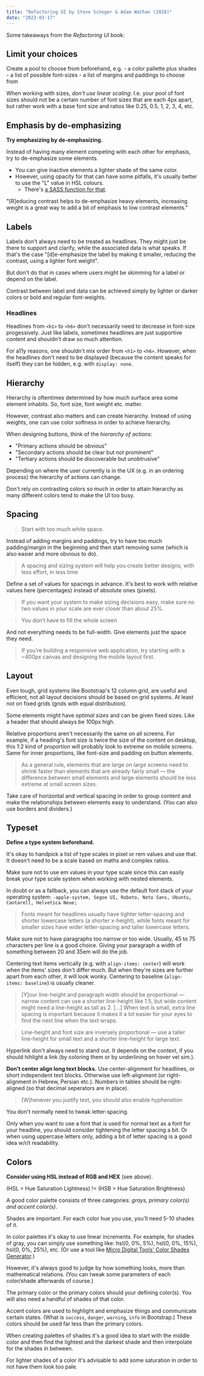 ```yaml
---
title: "Refactoring UI by Steve Schoger & Adam Wathan (2018)"
date: "2023-03-17"
---
```


Some takeaways from the *Refactoring UI* book:

## Limit your choices

Create a pool to choose from beforehand, e.g.
    - a color pallette plus shades 
    - a list of possible font-sizes
    - a list of margins and paddings to choose from

When working with sizes, *don't use linear scaling*. I.e. your pool of font sizes should not be a certain number of font sizes that are each 4px apart, but rather work with a base font size and ratios like 0.25, 0.5, 1, 2, 3, 4, etc. 

## Emphasis by de-emphasizing

**Try emphasizing by de-emphasizing.**

Instead of having many element competing with each other for emphasis, try to de-emphasize some elements.
- You can give inactive elements a lighter shade of the same color. 
- However, using opacity for that can have some pitfalls, it's usually better to use the "L" value in HSL colours. 
    - There's [a SASS function for that](https://sass-lang.com/documentation/modules#hsl).

"[R]educing contrast helps to de-emphasize heavy elements, increasing weight is a great way to add a bit of emphasis to low contrast elements."

## Labels

Labels don't always need to be treated as headlines. They might just be there to support and clarify, while the associated data is what speaks. If that's the case "[d]e-emphasize the label by making it smaller, reducing the contrast, using a lighter font weight".

But don't do that in cases where users might be skimming for a label or depend on the label.

Contrast between label and data can be achieved simply by lighter or darker colors or bold and regular font-weights.

### Headlines

Headlines from `<h1>` to `<h6>` don't necessarily need to decrease in font-size progessively. Just like labels, sometimes headlines are just supportive content and shouldn't draw so much attention.

For a11y reasons, one shouldn't mix order from `<h1>` to `<h6>`. However, when the headlines don't need to be displayed (because the content speaks for itself) they can be hidden, e.g. with `display: none`.

## Hierarchy 

Hierarchy is oftentimes determined by how much surface area some element inhabits. So, font size, font weight etc. matter. 

However, contrast also matters and can create hierarchy. Instead of using weights, one can use color softness in order to achieve hierarchy.

When designing buttons, think of the *hierarchy of actions*:
- "Primary actions should be obvious"
- "Secondary actions should be clear but not prominent"
- "Tertiary actions should be discoverable but unobtrusive"

Depending on where the user currently is in the UX (e.g. in an ordering process) the hierarchy of actions can change.

Don't rely on contrasting colors so much in order to attain hierarchy as many different colors tend to make the UI too busy.

## Spacing

> Start with too much white space. 

Instead of adding margins and paddings, try to have too much padding/margin in the beginning and then start removing some (which is also easier and more obvious to do).

> A spacing and sizing system will help you create better designs, with less
effort, in less time

Define a set of values for spacings in advance.
It's best to work with relative values here (percentages) instead of absolute ones (pixels).

> If you want your system to make sizing decisions easy, make sure no two
values in your scale are ever closer than about 25%.

> You don’t have to fill the whole screen

And not everything needs to be full-width. Give elements just the space they need.

> If you’re building a responsive web application, try starting with a ~400px canvas and designing the mobile layout first.

## Layout

Even tough, grid systems like Bootstrap's 12 column grid, are useful and efficient, not all layout decisions should be based on grid systems. At least not on fixed grids (grids with equal distribution).

Some elements might have *optimal sizes* and can be given fixed sizes. Like a header that should always be 100px high.

Relative proportions aren't necessarily the same on all screens. For example, if a heading's font size is twice the size of the content on desktop, this 1:2 kind of proportion will probably look to extreme on mobile screens. Same for inner proportions, like font-size and padding on button elements.

> As a general rule, elements that are large on large screens need to shrink faster than elements that are already fairly small — the difference between small elements and large elements should be less extreme at small screen sizes.

Take care of horizontal and vertical spacing in order to group content and make the relationships between elements easy to understand. (You can also use borders and dividers.)

## Typeset

**Define a type system beforehand.**

It's okay to handpick a list of type scales in pixel or rem values and use that. It doesn't need to be a scale based on maths and complex ratios.

Make sure not to use em values in your type scale since this can easily break your type scale system when working with nested elements.

In doubt or as a fallback, you can always use the default font stack of your operating system:
`-apple-system, Segoe UI, Roboto, Noto Sans, Ubuntu, Cantarell, Helvetica Neue;`

> Fonts meant for headlines usually have tighter letter-spacing and shorter lowercase letters (a shorter x-height), while fonts meant for smaller sizes have wider letter-spacing and taller lowercase letters.

Make sure not to have paragraphs too narrow or too wide. Usually, 45 to 75 characters per line is a good choice. Giving your paragraph a width of something between 20 and 35em will do the job.

Centering text items vertically (e.g. with `align-items: center`) will work when the items' sizes don't differ much. But when they're sizes are further apart from each other, it will look wonky. Centering to baseline (`align-items: baseline`) is usually cleaner.

> [Y]our line-height and paragraph width should be proportional — narrow content can use a shorter line-height like 1.5, but wide content might need a line-height as tall as 2. [...] When text is small, extra line spacing is important because it makes it a lot easier for your eyes to find the next line when the text wraps.

> Line-height and font size are inversely proportional — use a taller line-height for small text and a shorter line-height for large text.

Hyperlink don't always need to stand out. It depends on the context, if you should hihlight a link (by coloring them or by underlining on hover vel sim.).

**Don't center align long text blocks.** Use center-alignment for headlines, or short independent text blocks. Otherwise use left-alignment (or right-alignment in Hebrew, Persian etc.). Numbers in tables should be right-aligned (so that decimal seperators are in place).

> [W]henever you justify text, you should also enable hyphenation

You don't normally need to tweak letter-spacing. 

Only when you want to use a font that is used for normal text as a font for your headline, you should consider tightening the letter spacing a bit. Or when using uppercase letters only, adding a bit of letter spacing is a good idea w/r/t readability.

## Colors

**Consider using HSL instead of RGB and HEX** (see above). 

(HSL = Hue Saturation Lightness) != (HSB = Hue Saturation Brightness)

A good color palette consists of three categories: *grays, primary color(s) and accent color(s)*.

Shades are important. For each color hue you use, you'll need 5-10 shades of it.

In color palettes it's okay to use linear increments. For example, for shades of gray, you can simply use something like: hsl(0, 0%, 5%), hsl(0, 0%, 15%), hsl(0, 0%, 25%), etc. (Or use a tool like [Micro Digital Tools' Color Shades Generator](https://mdigi.tools/color-shades).)

However, it's always good to judge by how something looks, more than mathematical relations. (You can tweak some parameters of each color/shade afterwards of course.)

The primary color or the primary colors should your defining color(s). You will also need a handful of shades of that color.

Accent colors are used to highlight and emphasize things and communicate certain states. (What is `success`,  `danger`, `warning`, `info` in Bootstrap.) These colors should be used far less than the primary colors.

When creating palettes of shades it's a good idea to start with the middle color and then find the lightest and the darkest shade and then interpolate for the shades in between.

For lighter shades of a color it's advisable to add some saturation in order to not have them look too pale.